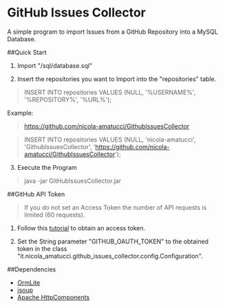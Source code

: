 # GitHub Issues Collector

A simple program to import Issues from a GitHub Repository into a MySQL Database.


##Quick Start

1. Import "/sql/database.sql"


2. Insert the repositories you want to Import into the "repositories" table.

> INSERT INTO repositories VALUES (NULL,  '%USERNAME%',  '%REPOSITORY%',  '%URL%');

Example:

> https://github.com/nicola-amatucci/GithubIssuesCollector

> INSERT INTO repositories VALUES (NULL,  'nicola-amatucci',  'GithubIssuesCollector',  'https://github.com/nicola-amatucci/GithubIssuesCollector');


3. Execute the Program

> java -jar GitHubIssuesCollector.jar


##GitHub API Token

> If you do not set an Access Token the number of API requests is limited (60 requests).

1. Follow this [tutorial](https://help.github.com/articles/creating-an-access-token-for-command-line-use/) to obtain an access token.

2. Set the String parameter "GITHUB_OAUTH_TOKEN" to the obtained token in the class "it.nicola_amatucci.github_issues_collector.config.Configuration".


##Dependencies

* [OrmLite](http://ormlite.com/)
* [jsoup](https://jsoup.org/)
* [Apache HttpComponents](https://hc.apache.org/)
